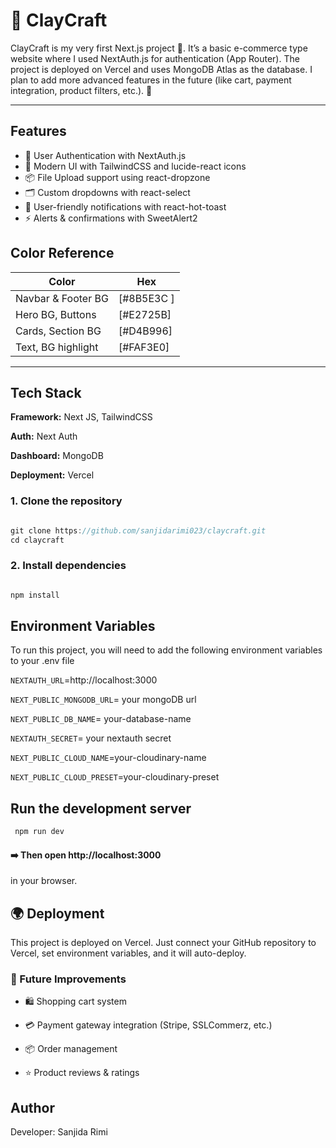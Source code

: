

# 🏺 ClayCraft

ClayCraft is my very first Next.js project 🎉.
It’s a basic e-commerce type website where I used NextAuth.js for authentication (App Router).
The project is deployed on Vercel and uses MongoDB Atlas as the database.
I plan to add more advanced features in the future (like cart, payment integration, product filters, etc.). 🚀

---
## Features

- 🔐 User Authentication with NextAuth.js 
- 🎨 Modern UI with TailwindCSS and lucide-react icons
- 📦 File Upload support using react-dropzone
- 🗂️ Custom dropdowns with react-select
- 🔔 User-friendly notifications with react-hot-toast
- ⚡ Alerts & confirmations with SweetAlert2


## Color Reference

| Color             | Hex                                                                |
| ----------------- | ------------------------------------------------------------------ |
| Navbar & Footer BG | [#8B5E3C ] |
| Hero BG, Buttons  | [#E2725B] |
| Cards, Section BG | [#D4B996] |
| Text, BG highlight  | [#FAF3E0] |

---

## Tech Stack

**Framework:** Next JS, TailwindCSS

**Auth:**  Next Auth 

**Dashboard:**  MongoDB

**Deployment:**  Vercel


### 1. Clone the repository

```javascript

git clone https://github.com/sanjidarimi023/claycraft.git
cd claycraft
```
### 2. Install dependencies

```javascript

npm install 

```


## Environment Variables

To run this project, you will need to add the following environment variables to your .env file


`NEXTAUTH_URL`=http://localhost:3000

`NEXT_PUBLIC_MONGODB_URL`= your mongoDB url 

`NEXT_PUBLIC_DB_NAME`= your-database-name

`NEXTAUTH_SECRET`= your nextauth secret  

`NEXT_PUBLIC_CLOUD_NAME`=your-cloudinary-name

`NEXT_PUBLIC_CLOUD_PRESET`=your-cloudinary-preset

## Run the development server

```bash
 npm run dev
```
#### ➡️ Then open http://localhost:3000
 in your browser.

## 🌍 Deployment
This project is deployed on Vercel.
Just connect your GitHub repository to Vercel, set environment variables, and it will auto-deploy.

### 🛒 Future Improvements

- 🛍️ Shopping cart system

- 💳 Payment gateway integration (Stripe, SSLCommerz, etc.)

- 📦 Order management

- ⭐ Product reviews & ratings

## Author

Developer: Sanjida Rimi

